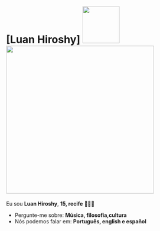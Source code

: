 # [Luan Hiroshy] <img src="https://karastone.files.wordpress.com/2014/12/pixel-lotus-for-skye.gif" width="100px"> <img src="https://www.themarysue.com/wp-content/uploads/2015/08/beyonce-water.gif" width="400px">


Eu sou <strong>Luan Hiroshy</strong>, <strong>15, recife</strong> 👨🏻‍💻 

-  Pergunte-me sobre: <strong>Música, filosofia,cultura</strong>
-  Nós podemos falar em: <strong>Português, english e español </strong>
